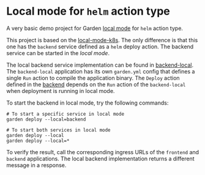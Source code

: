 # Local mode for `helm` action type

A very basic demo project for Garden [local mode](../../docs/guides/running-service-in-local-mode.md) for `helm`
action type.

This project is based on the [local-mode-k8s](../local-mode-k8s). The only difference is that this one has the `backend`
service defined as a `helm` deploy action. The backend service can be started in the _local mode_.

The local backend service implementation can be found in [backend-local](./backend-local).
The `backend-local` application has its own `garden.yml` config that defines a single `Run` action to compile the
application binary. The `Deploy` action defined in the [backend](./backend/garden.yml) depends on the `Run` action of
the `backend-local` when deployment is running in local mode.

To start the backend in local mode, try the following commands:

```shell
# To start a specific service in local mode
garden deploy --local=backend

# To start both services in local mode
garden deploy --local
garden deploy --local=*
```

To verify the result, call the corresponding ingress URLs of the `frontend` and `backend` applications. The local
backend implementation returns a different message in a response.
